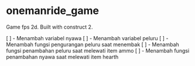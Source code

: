 # onemanride_game
Game fps 2d. Built with construct 2.

[ ] - Menambah variabel nyawa
[ ] - Menambah variabel peluru
[ ] - Menambah fungsi pengurangan peluru saat menembak
[ ] - Menambah fungsi penambahan peluru saat melewati item ammo
[ ] - Menambah fungsi penambahan nyawa saat melewati item hearth

